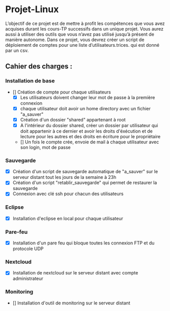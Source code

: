 # Projet-Linux

L’objectif de ce projet est de mettre à profit les compétences que vous avez acquises durant
les cours-TP successifs dans un unique projet. Vous aurez aussi à utiliser des outils que vous
n’avez pas utilisé jusqu’à présent de manière autonome. Dans ce projet, vous devrez créer un
script de déploiement de comptes pour une liste d’utilisateurs.trices. qui est donné par un csv.

## Cahier des charges : 
### Installation de base 
- [] Création de compte pour chaque utilisateurs
    - [x] Les utilisateurs doivent changer leur mot de passe à la première connexion 
    - [x] chaque utilisateur doit avoir un home directory avec un fichier "a_sauver"
    - [x] Création d'un dossier "shared" appartenant à root 
    - [x] A l'intérieur du dossier shared, créer un dossier par utilisateur qui doit appartenir à ce dernier et avoir les droits d'éxécution et de lecture pour les autres et des droits en écriture pour le propriétaire
    - [] Un fois le compte crée, envoie de mail à chaque utilisateur avec son login, mot de passe

### Sauvegarde
- [x] Création d'un script de sauvegarde automatique de "a_sauver" sur le serveur distant tout les jours de la semaine à 23h
- [x] Création d'un script "retablir_sauvegarde" qui permet de restaurer la sauvegarde
- [x] Connexion avec clé ssh pour chacun des utilisateurs

### Eclipse
- [x] Installation d'eclipse en local pour chaque utilisateur

### Pare-feu
- [x] Installation d'un pare feu qui bloque toutes les connexion FTP et du protocole UDP

### Nextcloud
- [x] Installation de nextcloud sur le serveur distant avec compte administrateur

### Monitoring
- [] Installation d'outil de monitoring sur le serveur distant


